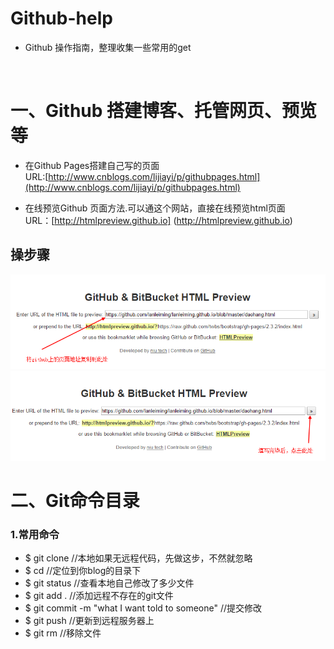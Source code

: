 # Github-help
+ Github 操作指南，整理收集一些常用的get
</br>

# 一、Github 搭建博客、托管网页、预览等
+ 在Github Pages搭建自己写的页面 </br>
URL:[http://www.cnblogs.com/lijiayi/p/githubpages.html](http://www.cnblogs.com/lijiayi/p/githubpages.html)</br>

+ 在线预览Github 页面方法.可以通这个网站，直接在线预览html页面 </br>
URL：[http://htmlpreview.github.io] (http://htmlpreview.github.io) </br>

操步骤 </br>
----
![](images/github-help_01.png)
![](images/github-help_02.png)

# 二、Git命令目录
### 1.常用命令
+ $ git clone  //本地如果无远程代码，先做这步，不然就忽略
+ $ cd //定位到你blog的目录下
+ $ git status //查看本地自己修改了多少文件
+ $ git add . //添加远程不存在的git文件
+ $ git commit  -m "what I want told to someone" //提交修改
+ $ git push  //更新到远程服务器上
+ $ git rm //移除文件
